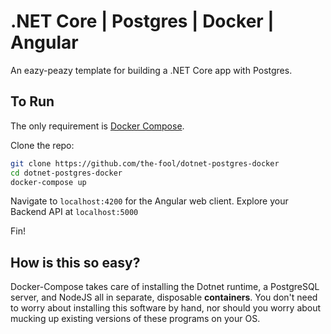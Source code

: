 # .NET Core | Postgres | Docker | Angular

An eazy-peazy template for building a .NET Core app with Postgres.

## To Run

The only requirement is [Docker Compose](https://docs.docker.com/compose/).

Clone the repo:

```bash
git clone https://github.com/the-fool/dotnet-postgres-docker
cd dotnet-postgres-docker
docker-compose up
```

Navigate to `localhost:4200` for the Angular web client.  Explore your Backend API at `localhost:5000`

Fin!

## How is this so easy?

Docker-Compose takes care of installing the Dotnet runtime, a PostgreSQL server, and NodeJS all in separate, disposable **containers**.  You don't need to worry about installing this software by hand, nor should you worry about mucking up existing versions of these programs on your OS.
